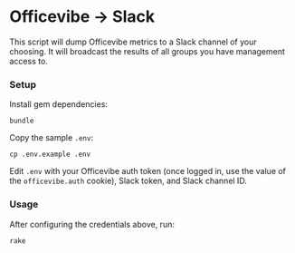 # Officevibe -> Slack

This script will dump Officevibe metrics to a Slack channel of your choosing. It will broadcast the results of all groups you have management access to.

### Setup

Install gem dependencies:

```
bundle
```

Copy the sample `.env`:

```
cp .env.example .env
```

Edit `.env` with your Officevibe auth token (once logged in, use the value of the `officevibe.auth` cookie), Slack token, and Slack channel ID.

### Usage

After configuring the credentials above, run:

```
rake
```
